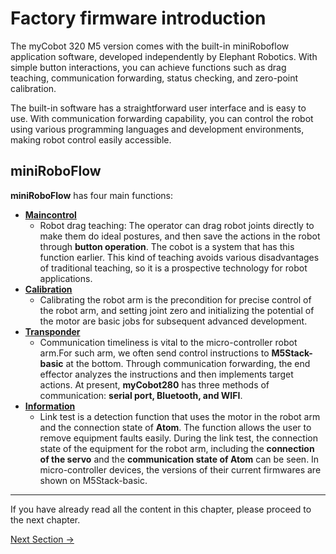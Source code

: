 # Factory firmware introduction

The myCobot 320 M5 version comes with the built-in miniRoboflow application software, developed independently by Elephant Robotics. With simple button interactions, you can achieve functions such as drag teaching, communication forwarding, status checking, and zero-point calibration.

The built-in software has a straightforward user interface and is easy to use. With communication forwarding capability, you can control the robot using various programming languages and development environments, making robot control easily accessible.

## miniRoboFlow

**miniRoboFlow** has four main functions:

- [**Maincontrol**](/5-BasicApplication/5.1-SystemUsageInstructions/320m5/4.2.1.1-micro_controller.md)
  - Robot drag teaching: The operator can drag robot joints directly to make them do ideal postures, and then save the actions in the robot through **button operation**. The cobot is a system that has this function earlier. This kind of teaching avoids various disadvantages of
    traditional teaching, so it is a prospective technology for robot applications.
- [**Calibration**](/5-BasicApplication/5.1-SystemUsageInstructions/320m5/4.2.2.1-micro_controller.md)
  - Calibrating the robot arm is the precondition for precise control of the robot arm, and setting joint zero and initializing the potential of the motor are basic jobs for subsequent advanced development.
- [**Transponder**](/5-BasicApplication/5.1-SystemUsageInstructions/320m5/4.2.3.1-micro_controller.md)
  - Communication timeliness is vital to the micro-controller robot arm.For such arm, we often send control instructions to **M5Stack-basic** at the bottom. Through communication forwarding, the end effector analyzes the instructions and then implements target actions. At present, **myCobot280** has three methods of communication: **serial port, Bluetooth, and WIFI**.
- [**Information**](/5-BasicApplication/5.1-SystemUsageInstructions/320m5/4.2.4.1-micro_controller.md)
  - Link test is a detection function that uses the motor in the robot arm and the connection state of **Atom**. The function allows the user to remove equipment faults easily. During the link test, the connection state of the equipment for the robot arm, including the **connection of the servo** and the **communication state of Atom** can be seen. In micro-controller devices, the versions of their current firmwares are shown on M5Stack-basic.

---

If you have already read all the content in this chapter, please proceed to the next chapter.<br>

[Next Section →](../../5.2-ApplicationUse/5.2.1-myblockly/320m5/README.md)<br>

